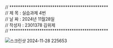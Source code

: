 // **********************************************                                                                               
// 제 목 : 실습과제 4번                                                                                                           
// 날 짜 : 2024년 11월28일                                                                                                       
// 작성자 : 2301378 김위제                                                                                                       
// **********************************************

![스크린샷 2024-11-28 225653](https://github.com/user-attachments/assets/ecb4ec9d-b6d2-4bb4-b265-9fd445f8716d)
